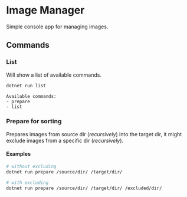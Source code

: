 Image Manager
=============

Simple console app for managing images.

## Commands

### List
Will show a list of available commands.
```sh
dotnet run list
```
```
Available commands:
- prepare
- list
```

### Prepare for sorting
Prepares images from source dir (_recursively_) into the target dir, it might exclude images from a specific dir (_recursively_).

#### Examples
```sh
# without excluding
dotnet run prepare /source/dir/ /target/dir/

# with excluding
dotnet run prepare /source/dir/ /target/dir/ /excluded/dir/
```
